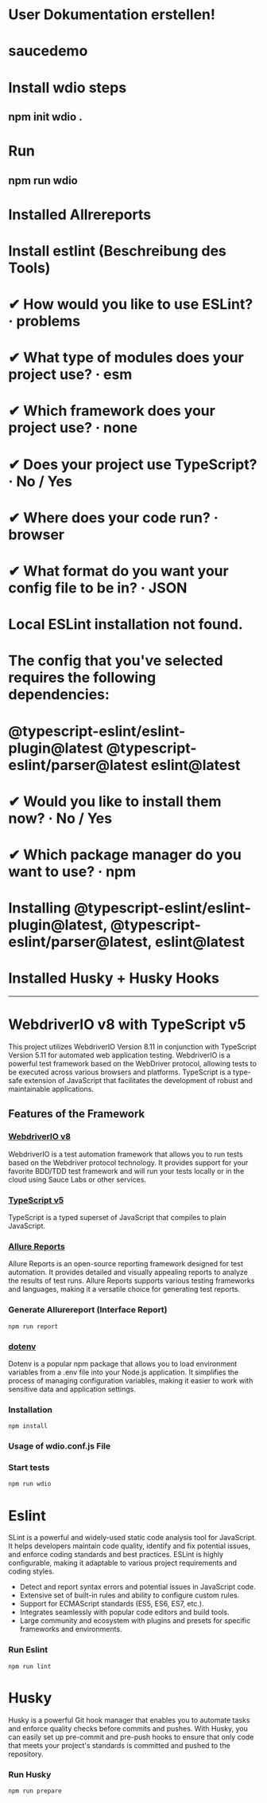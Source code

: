 # User Dokumentation erstellen!

# saucedemo
# Install wdio steps
## npm init wdio .

# Run
## npm run wdio

# Installed Allrereports

# Install estlint (Beschreibung des Tools)
# ✔ How would you like to use ESLint? · problems
# ✔ What type of modules does your project use? · esm
# ✔ Which framework does your project use? · none
# ✔ Does your project use TypeScript? · No / Yes
# ✔ Where does your code run? · browser
# ✔ What format do you want your config file to be in? · JSON
# Local ESLint installation not found.
# The config that you've selected requires the following dependencies:
# @typescript-eslint/eslint-plugin@latest @typescript-eslint/parser@latest eslint@latest
# ✔ Would you like to install them now? · No / Yes
# ✔ Which package manager do you want to use? · npm
# Installing @typescript-eslint/eslint-plugin@latest, @typescript-eslint/parser@latest, eslint@latest 

# Installed Husky + Husky Hooks


------
# WebdriverIO v8 with TypeScript v5
This project utilizes WebdriverIO Version 8.11 in conjunction with TypeScript Version 5.11 for automated web application testing. WebdriverIO is a powerful test framework based on the WebDriver protocol, allowing tests to be executed across various browsers and platforms. TypeScript is a type-safe extension of JavaScript that facilitates the development of robust and maintainable applications.

## Features of the Framework

### [WebdriverIO v8](https://webdriver.io/)

WebdriverIO is a test automation framework that allows you to run tests based on the Webdriver protocol technology. It provides support for your favorite BDD/TDD test framework and will run your tests locally or in the cloud using Sauce Labs or other services.

### [TypeScript v5](https://www.typescriptlang.org/)

TypeScript is a typed superset of JavaScript that compiles to plain JavaScript.

### [Allure Reports](http://allure.qatools.ru/)

Allure Reports is an open-source reporting framework designed for test automation. It provides detailed and visually appealing reports to analyze the results of test runs. Allure Reports supports various testing frameworks and languages, making it a versatile choice for generating test reports.

### Generate Allurereport (Interface Report)

```
npm run report 

```

### [dotenv](https://www.npmjs.com/package/dotenv) 

Dotenv is a popular npm package that allows you to load environment variables from a .env file into your Node.js application. It simplifies the process of managing configuration variables, making it easier to work with sensitive data and application settings.

### Installation

```
npm install

```

### Usage of wdio.conf.js File

### Start tests

```
npm run wdio 

```

# Eslint

SLint is a powerful and widely-used static code analysis tool for JavaScript. It helps developers maintain code quality, identify and fix potential issues, and enforce coding standards and best practices. ESLint is highly configurable, making it adaptable to various project requirements and coding styles.

- Detect and report syntax errors and potential issues in JavaScript code.
- Extensive set of built-in rules and ability to configure custom rules.
- Support for ECMAScript standards (ES5, ES6, ES7, etc.).
- Integrates seamlessly with popular code editors and build tools.
- Large community and ecosystem with plugins and presets for specific frameworks and environments.

### Run Eslint

```
npm run lint 

```

# Husky

Husky is a powerful Git hook manager that enables you to automate tasks and enforce quality checks before commits and pushes. With Husky, you can easily set up pre-commit and pre-push hooks to ensure that only code that meets your project's standards is committed and pushed to the repository.

### Run Husky

```
npm run prepare 

```